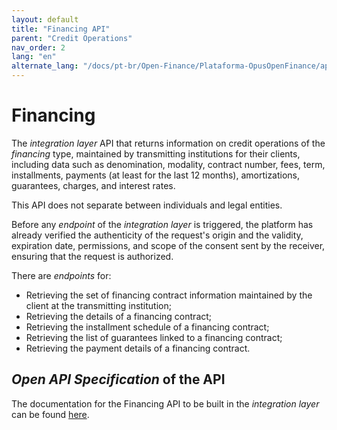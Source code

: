 ```yaml
---
layout: default
title: "Financing API"
parent: "Credit Operations"
nav_order: 2
lang: "en"
alternate_lang: "/docs/pt-br/Open-Finance/Plataforma-OpusOpenFinance/apis/Financiamento/"
---
```


# Financing

The *integration layer* API that returns information on credit operations of the *financing* type, maintained by transmitting institutions for their clients, including data such as denomination, modality, contract number, fees, term, installments, payments (at least for the last 12 months), amortizations, guarantees, charges, and interest rates.

This API does not separate between individuals and legal entities.

Before any *endpoint* of the *integration layer* is triggered, the platform has already verified the authenticity of the request's origin and the validity, expiration date, permissions, and scope of the consent sent by the receiver, ensuring that the request is authorized.

There are *endpoints* for:

- Retrieving the set of financing contract information maintained by the client at the transmitting institution;
- Retrieving the details of a financing contract;
- Retrieving the installment schedule of a financing contract;
- Retrieving the list of guarantees linked to a financing contract;
- Retrieving the payment details of a financing contract.

## *Open API Specification* of the API

The documentation for the Financing API to be built in the *integration layer* can be found [here][API-Financiamento].

[API-Financiamento]: ../../../../swagger-ui/index.html?api=en-Financiamento
